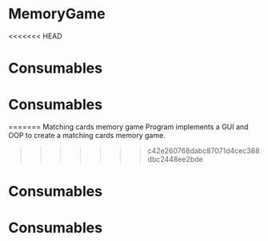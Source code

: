 # MemoryGame
<<<<<<< HEAD
# Consumables
# Consumables
=======
Matching cards memory game
Program implements a GUI and OOP to create a matching cards memory game.
>>>>>>> c42e260768dabc87071d4cec388dbc2448ee2bde
# Consumables
# Consumables
